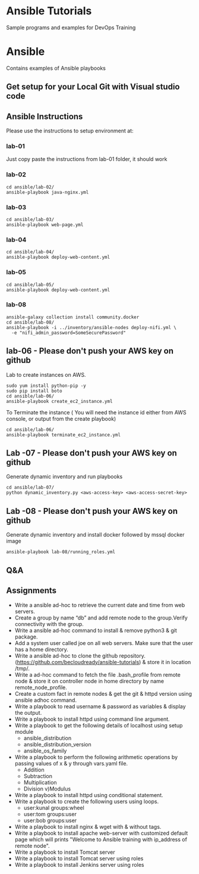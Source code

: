 #  Ansible Tutorials

Sample programs and examples for DevOps Training



# Ansible 

Contains examples of Ansible playbooks



## Get setup for your Local Git with Visual studio code



## Ansible Instructions

Please use the instructions to setup environment at: 

### lab-01

Just copy paste the instructions from lab-01 folder, it should work

### lab-02
```
cd ansible/lab-02/
ansible-playbook java-nginx.yml
```
### lab-03

```
cd ansible/lab-03/
ansible-playbook web-page.yml
```
### lab-04

```
cd ansible/lab-04/
ansible-playbook deploy-web-content.yml
```

### lab-05

```
cd ansible/lab-05/
ansible-playbook deploy-web-content.yml
```

### lab-08

```
ansible-galaxy collection install community.docker
cd ansible/lab-08/
ansible-playbook -i ../inventory/ansible-nodes deploy-nifi.yml \
  -e "nifi_admin_password=SomeSecurePassword"
```

## lab-06 - Please don't push your AWS key on github

Lab to create instances on AWS. 

```
sudo yum install python-pip -y
sudo pip install boto
cd ansible/lab-06/
ansible-playbook create_ec2_instance.yml

```
To Terminate the instance ( You will need the instance id either from AWS console, or output from the create playbook)
```
cd ansible/lab-06/
ansible-playbook terminate_ec2_instance.yml

```

## Lab -07 - Please don't push your AWS key on github

Generate dynamic inventory and run playbooks
```
cd ansible/lab-07/
python dynamic_inventory.py <aws-access-key> <aws-access-secret-key>

```
## Lab -08 - Please don't push your AWS key on github

Generate dynamic inventory and install docker followed by mssql docker image
```
ansible-playbook lab-08/running_roles.yml
```

## Q&A

## Assignments

- Write a ansible ad-hoc to retrieve the current date and time from web servers.
- Create a group by name “db” and add remote node to the group.Verify connectivity with the group.
- Write a ansible ad-hoc command to install & remove python3 & git package.
- Add a system user called joe on all web servers. Make sure that the user has a home directory.
- Write a ansible ad-hoc to clone the github repository. (https://github.com/becloudready/ansible-tutorials) & store it in location /tmp/.
- Write a ad-hoc command to fetch the file .bash_profile from remote node & store it on controller node in home directory by name remote_node_profile.
- Create a custom fact in remote nodes & get the git & httpd version using ansible adhoc command.
- Write a playbook to read username & password as variables & display the output.
- Write a playbook to install httpd using command line argument.
- Write a playbook to get the following details of localhost using setup module 
  -   ansible_distribution 
  -   ansible_distribution_version 
  -   ansible_os_family
- Write a playbook to perform the following arithmetic operations by passing values of x & y through vars.yaml file. 
  - Addition
  - Subtraction
  - Multiplication
  - Division v)Modulus
- Write a playbook to install httpd using conditional statement.
- Write a playbook to create the following users using loops. 
  -   user:kunal groups:wheel 
  -   user:tom groups:user 
  -   user:bob groups:user
- Write a playbook to install nginx & wget with & without tags.
- Write a playbook to install apache web-server with customized default page which will prints "Welcome to Ansible training with ip_address of remote node".
- Write a playbook to install Tomcat server
- Write a playbook to install Tomcat server using roles
- Write a playbook to install Jenkins server using roles


